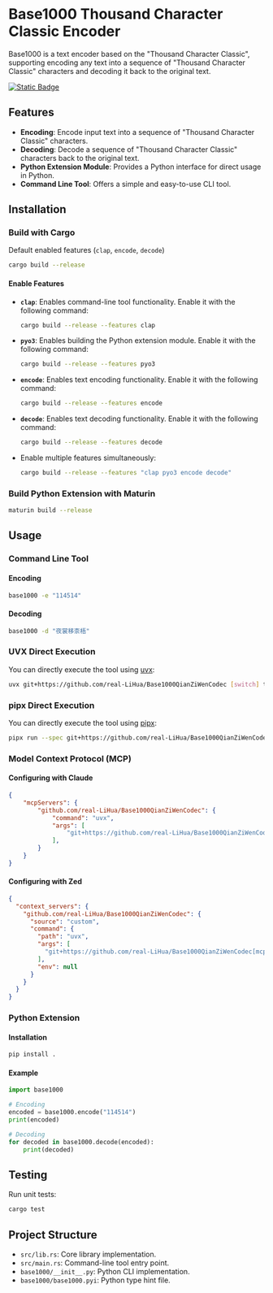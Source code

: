 # Base1000 Thousand Character Classic Encoder

Base1000 is a text encoder based on the "Thousand Character Classic", supporting encoding any text into a sequence of "Thousand Character Classic" characters and decoding it back to the original text.

[![Static Badge](https://img.shields.io/badge/DeepWiki-blue)](https://deepwiki.com/real-LiHua/Base1000QianZiWenCodec)


## Features

- **Encoding**: Encode input text into a sequence of "Thousand Character Classic" characters.
- **Decoding**: Decode a sequence of "Thousand Character Classic" characters back to the original text.
- **Python Extension Module**: Provides a Python interface for direct usage in Python.
- **Command Line Tool**: Offers a simple and easy-to-use CLI tool.

## Installation

### Build with Cargo
Default enabled features (`clap`, `encode`, `decode`)

```bash
cargo build --release
```

#### Enable Features

- **`clap`**: Enables command-line tool functionality. Enable it with the following command:
  ```bash
  cargo build --release --features clap
  ```

- **`pyo3`**: Enables building the Python extension module. Enable it with the following command:
  ```bash
  cargo build --release --features pyo3
  ```

- **`encode`**: Enables text encoding functionality. Enable it with the following command:
  ```bash
  cargo build --release --features encode
  ```

- **`decode`**: Enables text decoding functionality. Enable it with the following command:
  ```bash
  cargo build --release --features decode
  ```

- Enable multiple features simultaneously:
  ```bash
  cargo build --release --features "clap pyo3 encode decode"
  ```

### Build Python Extension with Maturin

```bash
maturin build --release
```

## Usage

### Command Line Tool

#### Encoding

```bash
base1000 -e "114514"
```

#### Decoding

```bash
base1000 -d "夜裳移柰梧"
```

### UVX Direct Execution

You can directly execute the tool using [uvx](https://docs.astral.sh/uv/getting-started/installation/):

```bash
uvx git+https://github.com/real-LiHua/Base1000QianZiWenCodec [switch] text
```

### pipx Direct Execution

You can directly execute the tool using [pipx](https://pipx.pypa.io/stable/installation/):

```bash
pipx run --spec git+https://github.com/real-LiHua/Base1000QianZiWenCodec base1000 [switch] text
```

### Model Context Protocol (MCP)

#### Configuring with Claude

```json
{
    "mcpServers": {
        "github.com/real-LiHua/Base1000QianZiWenCodec": {
            "command": "uvx",
            "args": [
                "git+https://github.com/real-LiHua/Base1000QianZiWenCodec[mcp]"
            ],
        }
    }
}
```

#### Configuring with Zed

```json
{
  "context_servers": {
    "github.com/real-LiHua/Base1000QianZiWenCodec": {
      "source": "custom",
      "command": {
        "path": "uvx",
        "args": [
          "git+https://github.com/real-LiHua/Base1000QianZiWenCodec[mcp]"
        ],
        "env": null
      }
    }
  }
}
```

### Python Extension

#### Installation

```bash
pip install .
```

#### Example

```python
import base1000

# Encoding
encoded = base1000.encode("114514")
print(encoded)

# Decoding
for decoded in base1000.decode(encoded):
    print(decoded)
```

## Testing

Run unit tests:

```bash
cargo test
```

## Project Structure

- `src/lib.rs`: Core library implementation.
- `src/main.rs`: Command-line tool entry point.
- `base1000/__init__.py`: Python CLI implementation.
- `base1000/base1000.pyi`: Python type hint file.


